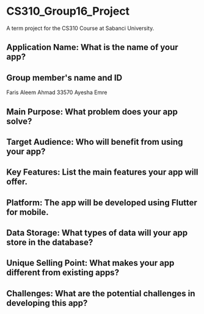 # CS310_Group16_Project
A term project for the CS310 Course at Sabanci University.

Application Name: What is the name of your app?
  -
  
Group member's name and ID
  -
  Faris Aleem Ahmad 33570
  Ayesha
  Emre
  
Main Purpose: What problem does your app solve?
  -
  
Target Audience: Who will benefit from using your app?
  -
  
Key Features: List the main features your app will offer.
  -

Platform: The app will be developed using Flutter for mobile.
  -
  
Data Storage: What types of data will your app store in the database?
  - 
  
Unique Selling Point: What makes your app different from existing apps?
  -
  
Challenges: What are the potential challenges in developing this app?
  -
  
